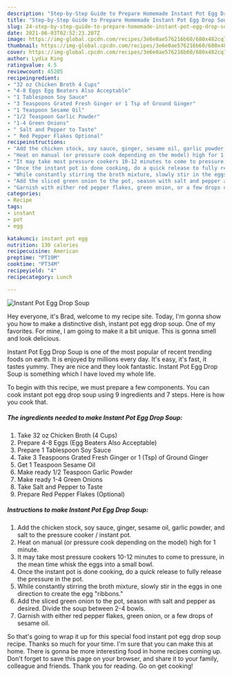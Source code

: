 ```yaml
---
description: "Step-by-Step Guide to Prepare Homemade Instant Pot Egg Drop Soup"
title: "Step-by-Step Guide to Prepare Homemade Instant Pot Egg Drop Soup"
slug: 24-step-by-step-guide-to-prepare-homemade-instant-pot-egg-drop-soup
date: 2021-06-03T02:52:23.207Z
image: https://img-global.cpcdn.com/recipes/3e6e0ae576216b60/680x482cq70/instant-pot-egg-drop-soup-recipe-main-photo.jpg
thumbnail: https://img-global.cpcdn.com/recipes/3e6e0ae576216b60/680x482cq70/instant-pot-egg-drop-soup-recipe-main-photo.jpg
cover: https://img-global.cpcdn.com/recipes/3e6e0ae576216b60/680x482cq70/instant-pot-egg-drop-soup-recipe-main-photo.jpg
author: Lydia King
ratingvalue: 4.5
reviewcount: 45205
recipeingredient:
- "32 oz Chicken Broth 4 Cups"
- "4-8 Eggs Egg Beaters Also Acceptable"
- "1 Tablespoon Soy Sauce"
- "3 Teaspoons Grated Fresh Ginger or 1 Tsp of Ground Ginger"
- "1 Teaspoon Sesame Oil"
- "1/2 Teaspoon Garlic Powder"
- "1-4 Green Onions"
- " Salt and Pepper to Taste"
- " Red Pepper Flakes Optional"
recipeinstructions:
- "Add the chicken stock, soy sauce, ginger, sesame oil, garlic powder, and salt to the pressure cooker / instant pot."
- "Heat on manual (or pressure cook depending on the model) high for 1 minute."
- "It may take most pressure cookers 10-12 minutes to come to pressure, in the mean time whisk the eggs into a small bowl."
- "Once the instant pot is done cooking, do a quick release to fully release the pressure in the pot."
- "While constantly stirring the broth mixture, slowly stir in the eggs in one direction to create the egg &#34;ribbons.&#34;"
- "Add the sliced green onion to the pot, season with salt and pepper as desired. Divide the soup between 2-4 bowls."
- "Garnish with either red pepper flakes, green onion, or a few drops of sesame oil."
categories:
- Recipe
tags:
- instant
- pot
- egg

katakunci: instant pot egg 
nutrition: 130 calories
recipecuisine: American
preptime: "PT19M"
cooktime: "PT34M"
recipeyield: "4"
recipecategory: Lunch

---
```



![Instant Pot Egg Drop Soup](https://img-global.cpcdn.com/recipes/3e6e0ae576216b60/680x482cq70/instant-pot-egg-drop-soup-recipe-main-photo.jpg)

Hey everyone, it's Brad, welcome to my recipe site. Today, I'm gonna show you how to make a distinctive dish, instant pot egg drop soup. One of my favorites. For mine, I am going to make it a bit unique. This is gonna smell and look delicious.



Instant Pot Egg Drop Soup is one of the most popular of recent trending foods on earth. It is enjoyed by millions every day. It's easy, it's fast, it tastes yummy. They are nice and they look fantastic. Instant Pot Egg Drop Soup is something which I have loved my whole life.


To begin with this recipe, we must prepare a few components. You can cook instant pot egg drop soup using 9 ingredients and 7 steps. Here is how you cook that.

<!--inarticleads1-->

##### The ingredients needed to make Instant Pot Egg Drop Soup:

1. Take 32 oz Chicken Broth (4 Cups)
1. Prepare 4-8 Eggs (Egg Beaters Also Acceptable)
1. Prepare 1 Tablespoon Soy Sauce
1. Take 3 Teaspoons Grated Fresh Ginger or 1 (Tsp) of Ground Ginger
1. Get 1 Teaspoon Sesame Oil
1. Make ready 1/2 Teaspoon Garlic Powder
1. Make ready 1-4 Green Onions
1. Take  Salt and Pepper to Taste
1. Prepare  Red Pepper Flakes (Optional)




<!--inarticleads2-->

##### Instructions to make Instant Pot Egg Drop Soup:

1. Add the chicken stock, soy sauce, ginger, sesame oil, garlic powder, and salt to the pressure cooker / instant pot.
1. Heat on manual (or pressure cook depending on the model) high for 1 minute.
1. It may take most pressure cookers 10-12 minutes to come to pressure, in the mean time whisk the eggs into a small bowl.
1. Once the instant pot is done cooking, do a quick release to fully release the pressure in the pot.
1. While constantly stirring the broth mixture, slowly stir in the eggs in one direction to create the egg &#34;ribbons.&#34;
1. Add the sliced green onion to the pot, season with salt and pepper as desired. Divide the soup between 2-4 bowls.
1. Garnish with either red pepper flakes, green onion, or a few drops of sesame oil.




So that's going to wrap it up for this special food instant pot egg drop soup recipe. Thanks so much for your time. I'm sure that you can make this at home. There is gonna be more interesting food in home recipes coming up. Don't forget to save this page on your browser, and share it to your family, colleague and friends. Thank you for reading. Go on get cooking!
